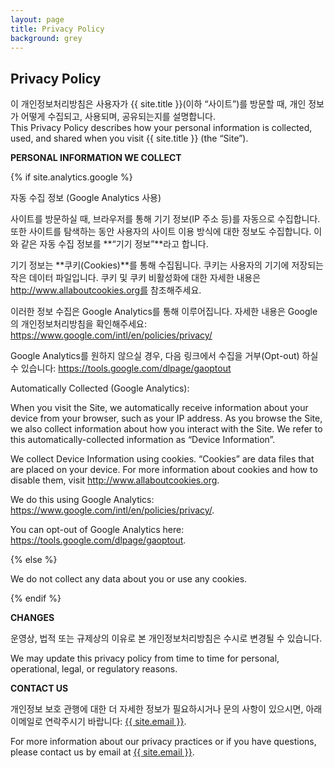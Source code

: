```yaml
---
layout: page
title: Privacy Policy
background: grey
---
```


<div class="col-lg-12 text-center">
	<h2 class="section-heading text-uppercase">Privacy Policy</h2>
</div>

이 개인정보처리방침은 사용자가 {{ site.title }}(이하 “사이트”)를 방문할 때, 개인 정보가 어떻게 수집되고, 사용되며, 공유되는지를 설명합니다.<br>
This Privacy Policy describes how your personal information is collected, used, and shared when you visit {{ site.title }} (the “Site”).

**PERSONAL INFORMATION WE COLLECT**

{% if site.analytics.google %}

자동 수집 정보 (Google Analytics 사용)

사이트를 방문하실 때, 브라우저를 통해 기기 정보(IP 주소 등)를 자동으로 수집합니다. 또한 사이트를 탐색하는 동안 사용자의 사이트 이용 방식에 대한 정보도 수집합니다. 이와 같은 자동 수집 정보를 **“기기 정보”**라고 합니다.

기기 정보는 **쿠키(Cookies)**를 통해 수집됩니다. 쿠키는 사용자의 기기에 저장되는 작은 데이터 파일입니다. 쿠키 및 쿠키 비활성화에 대한 자세한 내용은 http://www.allaboutcookies.org를 참조해주세요.

이러한 정보 수집은 Google Analytics를 통해 이루어집니다. 자세한 내용은 Google의 개인정보처리방침을 확인해주세요:
https://www.google.com/intl/en/policies/privacy/

Google Analytics를 원하지 않으실 경우, 다음 링크에서 수집을 거부(Opt-out) 하실 수 있습니다:
https://tools.google.com/dlpage/gaoptout

Automatically Collected (Google Analytics):

When you visit the Site, we automatically receive information about your device from your browser, such as your IP address. As you browse the Site, we also collect information about how you interact with the Site. We refer to this automatically-collected information as “Device Information”.

We collect Device Information using cookies. “Cookies” are data files that are placed on your device. For more information about cookies and how to disable them, visit http://www.allaboutcookies.org.

We do this using Google Analytics: <https://www.google.com/intl/en/policies/privacy/>.

You can opt-out of Google Analytics here: <https://tools.google.com/dlpage/gaoptout>.

{% else %}

We do not collect any data about you or use any cookies.

{% endif %}

**CHANGES**

운영상, 법적 또는 규제상의 이유로 본 개인정보처리방침은 수시로 변경될 수 있습니다.

We may update this privacy policy from time to time for personal, operational, legal, or regulatory reasons.

**CONTACT US**

개인정보 보호 관행에 대한 더 자세한 정보가 필요하시거나 문의 사항이 있으시면, 아래 이메일로 연락주시기 바랍니다:
<a href="mailto:{{ site.email }}">{{ site.email }}</a>.

For more information about our privacy practices or if you have questions, please contact us by email at <a href="mailto:{{ site.email }}">{{ site.email }}</a>.
